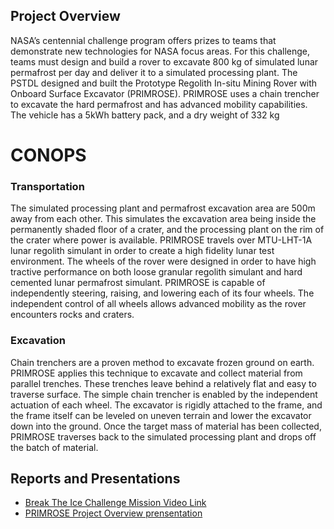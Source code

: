 ## Project Overview
NASA’s centennial challenge program offers prizes to teams that demonstrate new technologies for NASA focus areas. For this challenge, teams must design and build a rover to excavate 800 kg of simulated lunar permafrost per day and deliver it to a simulated processing plant. The PSTDL designed and built the Prototype Regolith In-situ Mining Rover with Onboard Surface Excavator (PRIMROSE). PRIMROSE uses a chain trencher to excavate the hard permafrost and has advanced mobility capabilities. The vehicle has a 5kWh battery pack, and a dry weight of 332 kg

# CONOPS
### Transportation
The simulated processing plant and permafrost excavation area are 500m away from each other. This simulates the excavation area being inside the permanently shaded floor of a crater, and the processing plant on the rim of the crater where power is available. PRIMROSE travels over MTU-LHT-1A lunar regolith simulant in order to create a high fidelity lunar test environment. The wheels of the rover were designed in order to have high tractive performance on both loose granular regolith simulant and hard cemented lunar permafrost simulant. PRIMROSE is capable of independently steering, raising, and lowering each of its four wheels. The independent control of all wheels allows advanced mobility as the rover encounters rocks and craters.


### Excavation
Chain trenchers are a proven method to excavate frozen ground on earth. PRIMROSE applies this technique to excavate and collect material from parallel trenches. These trenches leave behind a relatively flat and easy to traverse surface. The simple chain trencher is enabled by the independent actuation of each wheel. The excavator is rigidly attached to the frame, and the frame itself can be leveled on uneven terrain and lower the excavator down into the ground. Once the target mass of material has been collected, PRIMROSE traverses back to the simulated processing plant and drops off the batch of material.

## Reports and Presentations

* [Break The Ice Challenge Mission Video Link](https://www.youtube.com/watch?v=hIQYnyP4Fbs&ab_channel=PaulvanSusante)
* [PRIMROSE Project Overview prensentation](/projects/btic/PSTDL_BTIC_Competition_Presentation.pdf)